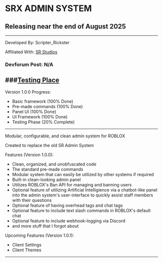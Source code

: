 # SRX ADMIN SYSTEM

## Releasing near the end of August 2025

--------------------------------------------------------

Developed By: Scripter_Rickster

Affiliated With: [SR Studios](https://discord.gg/neTcS23xh7)

### Devforum Post: N/A

###[Testing Place](https://www.roblox.com/games/92025455885161/SRX-Admin-System)
--------------------------------------------------------
Version 1.0.0 Progress:
- Basic framework (100% Done)
- Pre-made commands (100% Done)
- Panel UI (100% Done)
- UI Framework (100% Done)
- Testing Phase (20% Complete)
--------------------------------------------------------

Modular, configurable, and clean admin system for ROBLOX

Created to replace the old SR Admin System

Features (Version 1.0.0):
- Clean, organized, and unobfuscated code
- The standard pre-made commands
- Modular system that can easily be utilized by other systems if required
- Built-in clean-looking admin panel
- Utilizes ROBLOX's Ban API for managing and banning users
- Optional feature of utilizing Artificial Intelligience via a chatbot-like panel into the admin system's user-interface to quickly assist staff members with their questions
- Optional feature of having overhead tags and chat tags
- Optional feature to include text slash commands in ROBLOX's default chat
- Optional feature to include webhook-logging via Discord
- and more stuff that I forgot about

Upcoming Features (Version 1.0.1):
- Client Settings
- Client Themes
--------------------------------------------------------




